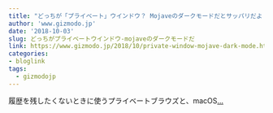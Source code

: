 ```yaml
---
title: "どっちが「プライベート」ウインドウ？ Mojaveのダークモードだとサッパリだよ！"
author: 'www.gizmodo.jp'
date: '2018-10-03'
slug: どっちがプライベートウインドウ-mojaveのダークモードだ
link: https://www.gizmodo.jp/2018/10/private-window-mojave-dark-mode.html
categories:
- bloglink
tags:
  - gizmodojp
---
```


履歴を残したくないときに使うプライベートブラウズと、macOS[... <i class="fas fa-external-link-alt"></i>](https://www.gizmodo.jp/2018/10/private-window-mojave-dark-mode.html)

